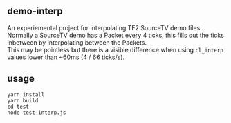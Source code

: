 ## demo-interp
An experiemental project for interpolating TF2 SourceTV demo files.  
Normally a SourceTV demo has a Packet every 4 ticks, this fills out the ticks inbetween by interpolating between the Packets.  
This may be pointless but there is a visible difference  when using `cl_interp` values lower than ~60ms (4 / 66 ticks/s).
  
## usage
`yarn install`  
`yarn build`  
`cd test`  
`node test-interp.js`